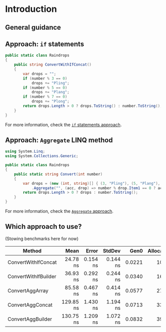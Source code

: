 # Introduction

## General guidance

## Approach: `if` statements

```csharp
public static class Raindrops
{
    public string ConvertWithIfConcat()
    {
        var drops = "";
        if (number % 3 == 0)
            drops += "Pling";
        if (number % 5 == 0)
            drops += "Plang";
        if (number % 7 == 0)
            drops += "Plong";
        return drops.Length > 0 ? drops.ToString() : number.ToString();
    }
}
```

For more information, check the [`if` statements approach][approach-if-statements].

## Approach: `Aggregate` LINQ method

```csharp
using System.Linq;
using System.Collections.Generic;

public static class Raindrops
{
    public static string Convert(int number)
    {
        var drops = (new (int, string)[] { (3, "Pling"), (5, "Plang"), (7, "Plong") })
            .Aggregate("", (acc, drop) => number % drop.Item1 == 0 ? acc + drop.Item2 : acc);
        return drops.Length > 0 ? drops : number.ToString();
    }
}
```

For more information, check the [`Aggregate` approach][approach-aggregate].

## Which approach to use?

(Stowing benchmarks here for now)

|               Method |      Mean |    Error |   StdDev |   Gen0 | Allocated |
|--------------------- |----------:|---------:|---------:|-------:|----------:|
|  ConvertWithIfConcat |  24.78 ns | 0.154 ns | 0.144 ns | 0.0221 |     104 B |
| ConvertWithIfBuilder |  36.93 ns | 0.292 ns | 0.244 ns | 0.0340 |     160 B |
|      ConvertAggArray |  85.58 ns | 0.467 ns | 0.414 ns | 0.0577 |     272 B |
|     ConvertAggConcat | 129.85 ns | 1.430 ns | 1.194 ns | 0.0713 |     336 B | //uses List
|    ConvertAggBuilder | 130.75 ns | 1.209 ns | 1.072 ns | 0.0832 |     392 B | //uses List

[approach-if-statements]: https://exercism.org/tracks/csharp/exercises/raindrops/approaches/if-statements
[approach-aggregate]: https://exercism.org/tracks/csharp/exercises/raindrops/approaches/aggregate
